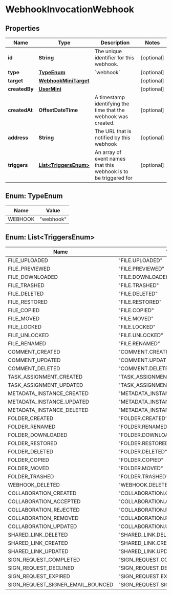 

# WebhookInvocationWebhook


## Properties

| Name | Type | Description | Notes |
|------------ | ------------- | ------------- | -------------|
|**id** | **String** | The unique identifier for this webhook. |  [optional] |
|**type** | [**TypeEnum**](#TypeEnum) | &#x60;webhook&#x60; |  [optional] |
|**target** | [**WebhookMiniTarget**](WebhookMiniTarget.md) |  |  [optional] |
|**createdBy** | [**UserMini**](UserMini.md) |  |  [optional] |
|**createdAt** | **OffsetDateTime** | A timestamp identifying the time that the webhook was created. |  [optional] |
|**address** | **String** | The URL that is notified by this webhook |  [optional] |
|**triggers** | [**List&lt;TriggersEnum&gt;**](#List&lt;TriggersEnum&gt;) | An array of event names that this webhook is to be triggered for |  [optional] |



## Enum: TypeEnum

| Name | Value |
|---- | -----|
| WEBHOOK | &quot;webhook&quot; |



## Enum: List&lt;TriggersEnum&gt;

| Name | Value |
|---- | -----|
| FILE_UPLOADED | &quot;FILE.UPLOADED&quot; |
| FILE_PREVIEWED | &quot;FILE.PREVIEWED&quot; |
| FILE_DOWNLOADED | &quot;FILE.DOWNLOADED&quot; |
| FILE_TRASHED | &quot;FILE.TRASHED&quot; |
| FILE_DELETED | &quot;FILE.DELETED&quot; |
| FILE_RESTORED | &quot;FILE.RESTORED&quot; |
| FILE_COPIED | &quot;FILE.COPIED&quot; |
| FILE_MOVED | &quot;FILE.MOVED&quot; |
| FILE_LOCKED | &quot;FILE.LOCKED&quot; |
| FILE_UNLOCKED | &quot;FILE.UNLOCKED&quot; |
| FILE_RENAMED | &quot;FILE.RENAMED&quot; |
| COMMENT_CREATED | &quot;COMMENT.CREATED&quot; |
| COMMENT_UPDATED | &quot;COMMENT.UPDATED&quot; |
| COMMENT_DELETED | &quot;COMMENT.DELETED&quot; |
| TASK_ASSIGNMENT_CREATED | &quot;TASK_ASSIGNMENT.CREATED&quot; |
| TASK_ASSIGNMENT_UPDATED | &quot;TASK_ASSIGNMENT.UPDATED&quot; |
| METADATA_INSTANCE_CREATED | &quot;METADATA_INSTANCE.CREATED&quot; |
| METADATA_INSTANCE_UPDATED | &quot;METADATA_INSTANCE.UPDATED&quot; |
| METADATA_INSTANCE_DELETED | &quot;METADATA_INSTANCE.DELETED&quot; |
| FOLDER_CREATED | &quot;FOLDER.CREATED&quot; |
| FOLDER_RENAMED | &quot;FOLDER.RENAMED&quot; |
| FOLDER_DOWNLOADED | &quot;FOLDER.DOWNLOADED&quot; |
| FOLDER_RESTORED | &quot;FOLDER.RESTORED&quot; |
| FOLDER_DELETED | &quot;FOLDER.DELETED&quot; |
| FOLDER_COPIED | &quot;FOLDER.COPIED&quot; |
| FOLDER_MOVED | &quot;FOLDER.MOVED&quot; |
| FOLDER_TRASHED | &quot;FOLDER.TRASHED&quot; |
| WEBHOOK_DELETED | &quot;WEBHOOK.DELETED&quot; |
| COLLABORATION_CREATED | &quot;COLLABORATION.CREATED&quot; |
| COLLABORATION_ACCEPTED | &quot;COLLABORATION.ACCEPTED&quot; |
| COLLABORATION_REJECTED | &quot;COLLABORATION.REJECTED&quot; |
| COLLABORATION_REMOVED | &quot;COLLABORATION.REMOVED&quot; |
| COLLABORATION_UPDATED | &quot;COLLABORATION.UPDATED&quot; |
| SHARED_LINK_DELETED | &quot;SHARED_LINK.DELETED&quot; |
| SHARED_LINK_CREATED | &quot;SHARED_LINK.CREATED&quot; |
| SHARED_LINK_UPDATED | &quot;SHARED_LINK.UPDATED&quot; |
| SIGN_REQUEST_COMPLETED | &quot;SIGN_REQUEST.COMPLETED&quot; |
| SIGN_REQUEST_DECLINED | &quot;SIGN_REQUEST.DECLINED&quot; |
| SIGN_REQUEST_EXPIRED | &quot;SIGN_REQUEST.EXPIRED&quot; |
| SIGN_REQUEST_SIGNER_EMAIL_BOUNCED | &quot;SIGN_REQUEST.SIGNER_EMAIL_BOUNCED&quot; |



